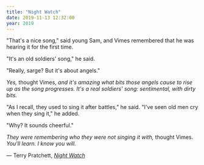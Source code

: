 ```yaml
---
title: "Night Watch"
date: 2019-11-13 12:32:00
year: 2019
---
```


"That's a nice song," said young Sam, and Vimes remembered that he was hearing it for the first time.

"It's an old soldiers' song," he said.

"Really, sarge? But it's about angels."

*Yes,* thought Vimes, *and it's amazing what bits those angels cause to rise up as the song progresses. It's a real soldiers' song: sentimental, with dirty bits.*

"As I recall, they used to sing it after battles," he said. "I've seen old men cry when they sing it," he added.

"Why? It sounds cheerful."

*They were remembering who they were not singing it with,* thought Vimes. *You'll learn. I know you will.*

— Terry Pratchett, [*Night Watch*](https://en.wikipedia.org/wiki/Night_Watch_(Discworld))
